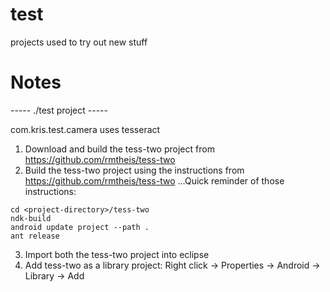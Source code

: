 test
====

projects used to try out new stuff


Notes
====

----- ./test project -----

com.kris.test.camera uses tesseract 

1.	Download and build the tess-two project from https://github.com/rmtheis/tess-two
2.	Build the tess-two project using the instructions from https://github.com/rmtheis/tess-two
...Quick reminder of those instructions:

```
cd <project-directory>/tess-two
ndk-build
android update project --path .
ant release
```

3.	Import both the tess-two project into eclipse
4.	Add tess-two as a library project: Right click -> Properties -> Android -> Library -> Add
